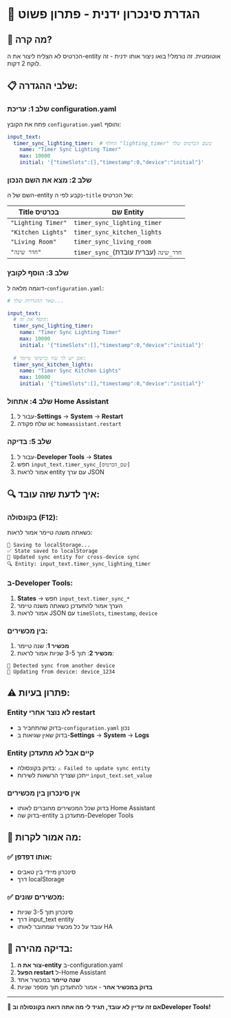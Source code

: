 # 🔧 הגדרת סינכרון ידנית - פתרון פשוט

## 🎯 מה קרה?

הכרטיס לא הצליח ליצור את ה-entity אוטומטית. זה נורמלי!
בואו ניצור אותו ידנית - זה לוקח 2 דקות.

## 📋 שלבי ההגדרה:

### **שלב 1: עריכת configuration.yaml**

פתח את הקובץ `configuration.yaml` והוסף:

```yaml
input_text:
  timer_sync_lighting_timer:  # החלף "lighting_timer" בשם הכרטיס שלך
    name: "Timer Sync Lighting Timer"
    max: 10000
    initial: '{"timeSlots":[],"timestamp":0,"device":"initial"}'
```

### **שלב 2: מצא את השם הנכון**

השם של ה-entity נקבע לפי ה-`title` של הכרטיס:

| Title בכרטיס | שם Entity |
|--------------|-----------|
| `"Lighting Timer"` | `timer_sync_lighting_timer` |
| `"Kitchen Lights"` | `timer_sync_kitchen_lights` |
| `"Living Room"` | `timer_sync_living_room` |
| `"חדר שינה"` | `timer_sync_חדר_שינה` (עברית עובדת) |

### **שלב 3: הוסף לקובץ**

דוגמה מלאה ל-`configuration.yaml`:

```yaml
# שאר ההגדרות שלך...

input_text:
  # הוסף את זה:
  timer_sync_lighting_timer:
    name: "Timer Sync Lighting Timer"
    max: 10000
    initial: '{"timeSlots":[],"timestamp":0,"device":"initial"}'
  
  # אם יש לך עוד כרטיסי טיימר:
  timer_sync_kitchen_lights:
    name: "Timer Sync Kitchen Lights" 
    max: 10000
    initial: '{"timeSlots":[],"timestamp":0,"device":"initial"}'
```

### **שלב 4: אתחול Home Assistant**

1. עבור ל-**Settings** → **System** → **Restart**
2. או שלח פקודה: `homeassistant.restart`

### **שלב 5: בדיקה**

1. עבור ל-**Developer Tools** → **States**
2. חפש `input_text.timer_sync_[שם_הכרטיס]`
3. אמור לראות entity עם ערך JSON

## 🔍 איך לדעת שזה עובד:

### **בקונסולה (F12):**
כשאתה משנה טיימר אמור לראות:
```
💾 Saving to localStorage...
✅ State saved to localStorage
📡 Updated sync entity for cross-device sync
🔍 Entity: input_text.timer_sync_lighting_timer
```

### **ב-Developer Tools:**
1. **States** → חפש `input_text.timer_sync_*`
2. הערך אמור להתעדכן כשאתה משנה טיימר
3. אמור לראות JSON עם `timeSlots`, `timestamp`, `device`

### **בין מכשירים:**
1. **מכשיר 1**: שנה טיימר
2. **מכשיר 2**: תוך 3-5 שניות אמור לראות:
```
🔄 Detected sync from another device
📱 Updating from device: device_1234
```

## ⚠️ פתרון בעיות:

### **Entity לא נוצר אחרי restart**
- בדוק שהתחביר ב-`configuration.yaml` נכון
- בדוק שאין שגיאות ב-**Settings** → **System** → **Logs**

### **Entity קיים אבל לא מתעדכן**
- בדוק בקונסולה: `⚠️ Failed to update sync entity`
- ייתכן שצריך הרשאות לשירות `input_text.set_value`

### **אין סינכרון בין מכשירים**
- בדוק שכל המכשירים מחוברים לאותו Home Assistant
- בדוק שה-entity מתעדכן ב-Developer Tools

## 🎯 מה אמור לקרות:

### ✅ **אותו דפדפן:**
- סינכרון מיידי בין טאבים
- דרך localStorage

### ✅ **מכשירים שונים:**
- סינכרון תוך 3-5 שניות
- דרך input_text entity
- עובד על כל מכשיר שמחובר לאותו HA

## 🚀 בדיקה מהירה:

1. **צור את ה-entity** ב-configuration.yaml
2. **הפעל restart** ל-Home Assistant
3. **שנה טיימר** במכשיר אחד
4. **בדוק במכשיר אחר** - אמור להתעדכן תוך מספר שניות

---

**🎯 אם זה עדיין לא עובד, תגיד לי מה אתה רואה בקונסולה ובDeveloper Tools!**
